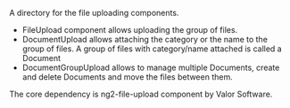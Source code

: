 A directory for the file uploading components.

* FileUpload component allows uploading the group of files.
* DocumentUpload allows attaching the category or the name to the group of files. A group of files with category/name attached is called a Document
* DocumentGroupUpload allows to manage multiple Documents, create and delete Documents and move the files between them. 

The core dependency is ng2-file-upload component by Valor Software. 
